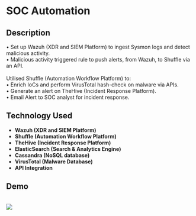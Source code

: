 <h1>SOC Automation</h1>

<h2>Description</h2>
• Set up Wazuh (XDR and SIEM Platform) to ingest Sysmon logs and detect malicious activity.<br />
• Malicious activity triggered rule to push alerts, from Wazuh, to Shuffle via an API.<br />
<br />
Utilised Shuffle (Automation Workflow Platform) to:<br />
• Enrich IoCs and perform VirusTotal hash-check on malware via APIs.<br />
• Generate an alert on TheHive (Incident Response Platform).<br />
• Email Alert to SOC analyst for incident response.<br />


<h2>Technology Used</h2>

- <b>Wazuh (XDR and SIEM Platform)</b> 
- <b>Shuffle (Automation Workflow Platform)</b>
- <b>TheHive (Incident Response Platform)</b>
- <b>ElasticSearch (Search & Analytics Engine)</b>
- <b>Cassandra (NoSQL database)</b>
- <b>VirusTotal (Malware Database)</b>
- <b>API Integration</b>


<h2>Demo</h2>
<br/>
<img src="xxxxxxxxxx"/>
<br />
<br />

<!--
 ```diff
- text in red
+ text in green
! text in orange
# text in gray
@@ text in purple (and bold)@@
```
--!>
